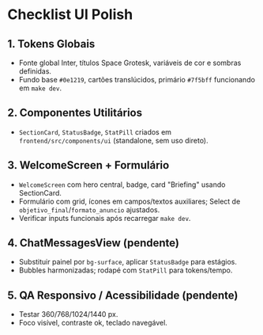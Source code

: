 # Checklist UI Polish

## 1. Tokens Globais
- Fonte global Inter, títulos Space Grotesk, variáveis de cor e sombras definidas.
- Fundo base `#0e1219`, cartões translúcidos, primário `#7f5bff` funcionando em `make dev`.

## 2. Componentes Utilitários
- `SectionCard`, `StatusBadge`, `StatPill` criados em `frontend/src/components/ui` (standalone, sem uso direto).

## 3. WelcomeScreen + Formulário
- `WelcomeScreen` com hero central, badge, card "Briefing" usando SectionCard.
- Formulário com grid, ícones em campos/textos auxiliares; Select de `objetivo_final`/`formato_anuncio` ajustados.
- Verificar inputs funcionais após recarregar `make dev`.

## 4. ChatMessagesView (pendente)
- Substituir painel por `bg-surface`, aplicar `StatusBadge` para estágios.
- Bubbles harmonizadas; rodapé com `StatPill` para tokens/tempo.

## 5. QA Responsivo / Acessibilidade (pendente)
- Testar 360/768/1024/1440 px.
- Foco visível, contraste ok, teclado navegável.

